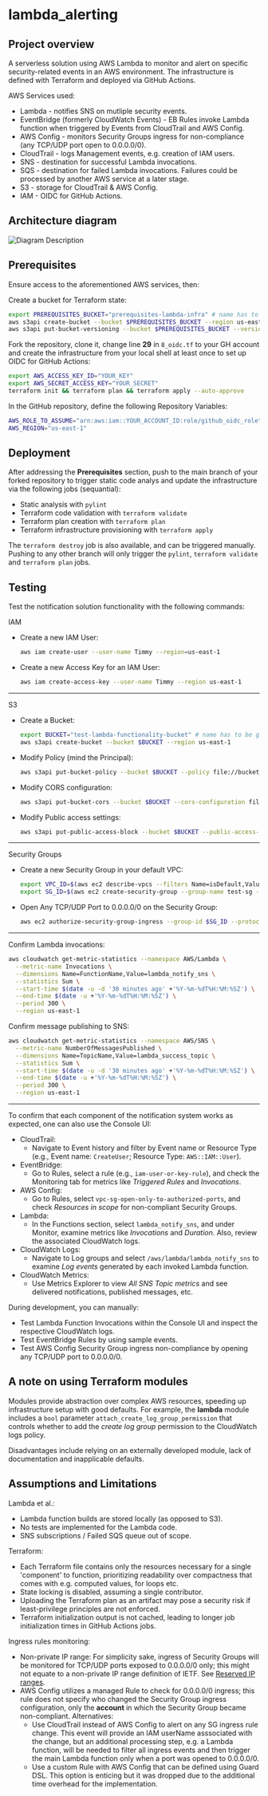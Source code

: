 # lambda_alerting
## Project overview
A serverless solution using AWS Lambda to monitor and alert on specific security-related events in an AWS environment. The infrastructure is defined with Terraform and deployed via GitHub Actions.

AWS Services used:
- Lambda - notifies SNS on mutliple security events.
- EventBridge (formerly CloudWatch Events) - EB Rules invoke Lambda function when triggered by Events from CloudTrail and AWS Config.
- AWS Config - monitors Security Groups ingress for non-compliance (any TCP/UDP port open to 0.0.0.0/0).
- CloudTrail - logs Management events, e.g. creation of IAM users.
- SNS - destination for successful Lambda invocations.
- SQS - destination for failed Lambda invocations. Failures could be processed by another AWS service at a later stage.
- S3 - storage for CloudTrail & AWS Config.
- IAM - OIDC for GitHub Actions.

## Architecture diagram
![Diagram Description](assets/infra.drawio.svg)

## Prerequisites
Ensure access to the aforementioned AWS services, then:

Create a bucket for Terraform state:
```bash
export PREREQUISITES_BUCKET="prerequisites-lambda-infra" # name has to be gloally unique
aws s3api create-bucket --bucket $PREREQUISITES_BUCKET --region us-east-1
aws s3api put-bucket-versioning --bucket $PREREQUISITES_BUCKET --versioning-configuration Status=Enabled
```
Fork the repository, clone it, change line **29** in `8_oidc.tf` to your GH account and create the infrastructure from your local shell at least once to set up OIDC for GitHub Actions:
```bash
export AWS_ACCESS_KEY_ID="YOUR_KEY"
export AWS_SECRET_ACCESS_KEY="YOUR_SECRET"
terraform init && terraform plan && terraform apply --auto-approve
```

In the GitHub repository, define the following Repository Variables:
```bash
AWS_ROLE_TO_ASSUME="arn:aws:iam::YOUR_ACCOUNT_ID:role/github_oidc_role"
AWS_REGION="us-east-1"
```

## Deployment
After addressing the **Prerequisites** section, push to the main branch of your forked repository to trigger static code analys and update the infrastructure via the following jobs (sequantial):
- Static analysis with `pylint`
- Terraform code validation with `terraform validate`
- Terraform plan creation with `terraform plan`
- Terraform infrastructure provisioning with `terraform apply`

The `terraform destroy` job is also available, and can be triggered manually. Pushing to any other branch will only trigger the `pylint`, `terraform validate` and `terraform plan` jobs.

## Testing
Test the notification solution functionality with the following commands:

IAM
- Create a new IAM User:
    ```bash
    aws iam create-user --user-name Timmy --region=us-east-1
    ```
- Create a new Access Key for an IAM User:
    ```bash
    aws iam create-access-key --user-name Timmy --region us-east-1
    ```
---
S3
- Create a Bucket:
    
    ```bash
    export BUCKET="test-lambda-functionality-bucket" # name has to be gloally unique
    aws s3api create-bucket --bucket $BUCKET --region us-east-1
    ```
- Modify Policy (mind the Principal):

    ```bash
    aws s3api put-bucket-policy --bucket $BUCKET --policy file://bucket_policies/policy.json --region us-east-1
    ```
- Modify CORS configuration:

    ```bash
    aws s3api put-bucket-cors --bucket $BUCKET --cors-configuration file://bucket_policies/cors.json --region us-east-1
    ```
- Modify Public access settings:

    ```bash
    aws s3api put-public-access-block --bucket $BUCKET --public-access-block-configuration BlockPublicAcls=false --region us-east-1
    ```
---
Security Groups
- Create a new Security Group in your default VPC:
    ```bash
    export VPC_ID=$(aws ec2 describe-vpcs --filters Name=isDefault,Values=true --query "Vpcs[0].VpcId" --output text --region us-east-1)
    export SG_ID=$(aws ec2 create-security-group --group-name test-sg --description "test SG" --vpc-id $VPC_ID --query "GroupId" --output text --region us-east-1)
    ```
- Open Any TCP/UDP Port to 0.0.0.0/0 on the Security Group:
    ```bash
    aws ec2 authorize-security-group-ingress --group-id $SG_ID --protocol tcp --port 22 --cidr 0.0.0.0/0 --region us-east-1
    ```
---

Confirm Lambda invocations:
```bash
aws cloudwatch get-metric-statistics --namespace AWS/Lambda \
  --metric-name Invocations \
  --dimensions Name=FunctionName,Value=lambda_notify_sns \
  --statistics Sum \
  --start-time $(date -u -d '30 minutes ago' +'%Y-%m-%dT%H:%M:%SZ') \
  --end-time $(date -u +'%Y-%m-%dT%H:%M:%SZ') \
  --period 300 \
  --region us-east-1
```
Confirm message publishing to SNS:
```bash
aws cloudwatch get-metric-statistics --namespace AWS/SNS \
  --metric-name NumberOfMessagesPublished \
  --dimensions Name=TopicName,Value=lambda_success_topic \
  --statistics Sum \
  --start-time $(date -u -d '30 minutes ago' +'%Y-%m-%dT%H:%M:%SZ') \
  --end-time $(date -u +'%Y-%m-%dT%H:%M:%SZ') \
  --period 300 \
  --region us-east-1
```

---
To confirm that each component of the notification system works as expected, one can also use the Console UI:
- CloudTrail:
    - Navigate to Event history and filter by Event name or Resource Type (e.g., Event name: `CreateUser`; Resource Type: `AWS::IAM::User`).
- EventBridge:
    - Go to Rules, select a rule (e.g., `iam-user-or-key-rule`), and check the Monitoring tab for metrics like *Triggered Rules* and *Invocations*.
- AWS Config:
    - Go to Rules, select `vpc-sg-open-only-to-authorized-ports`, and check *Resources in scope* for non-compliant Security Groups.
- Lambda:
    - In the Functions section, select `lambda_notify_sns`, and under Monitor, examine metrics like *Invocations* and *Duration*. Also, review the associated CloudWatch logs.
- CloudWatch Logs:
    - Navigate to Log groups and select `/aws/lambda/lambda_notify_sns` to examine *Log events* generated by each invoked Lambda function.
- CloudWatch Metrics:
    - Use Metrics Explorer to view *All SNS Topic metrics* and see delivered notifications, published messages, etc.

During development, you can manually:

- Test Lambda Function Invocations within the Console UI and inspect the respective CloudWatch logs.
- Test EventBridge Rules by using sample events.
- Test AWS Config Security Group ingress non-compliance by opening any TCP/UDP port to 0.0.0.0/0.

## A note on using Terraform modules
Modules provide abstraction over complex AWS resources, speeding up infrastructure setup with good defaults. For example, the **lambda** module includes a `bool` parameter `attach_create_log_group_permission` that controls whether to add the *create log group* permission to the CloudWatch logs policy.

Disadvantages include relying on an externally developed module, lack of documentation and inapplicable defaults.

## Assumptions and Limitations
Lambda et al.:
- Lambda function builds are stored locally (as opposed to S3).
- No tests are implemented for the Lambda code.
- SNS subscriptions / Failed SQS queue out of scope.

Terraform:
- Each Terraform file contains only the resources necessary for a single 'component' to function, prioritizing readability over compactness that comes with e.g. computed values, for loops etc.
- State locking is disabled, assuming a single contributor.
- Uploading the Terraform plan as an artifact may pose a security risk if least-privilege principles are not enforced.
- Terraform initialization output is not cached, leading to longer job initialization times in GitHub Actions jobs.

Ingress rules monitoring:
- Non-private IP range: For simplicity sake, ingress of Security Groups will be monitored for TCP/UDP ports exposed to 0.0.0.0/0 only; this might not equate to a non-private IP range definition of IETF. See [Reserved IP ranges](https://en.wikipedia.org/wiki/Reserved_IP_addresses).
- AWS Config utilizes a managed Rule to check for 0.0.0.0/0 ingress; this rule does not specify who changed the Security Group ingress configuration, only the **account** in which the Security Group became non-compliant. Alternatives:
    - Use CloudTrail instead of AWS Config to alert on any SG ingress rule change. This event will provide an IAM userName asssociated with the change, but an additional processing step, e.g. a Lambda function, will be needed to filter all ingress events and then trigger the main Lambda function only when a port was opened to 0.0.0.0/0.
    - Use a custom Rule with AWS Config that can be defined using Guard DSL. This option is enticing but it was dropped due to the additional time overhead for the implementation.  
